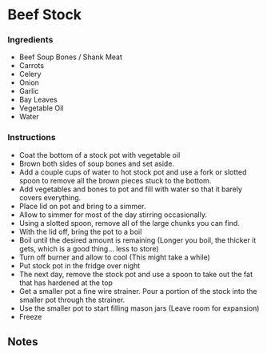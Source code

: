 # Beef Stock

### Ingredients

 + Beef Soup Bones / Shank Meat
 + Carrots
 + Celery
 + Onion
 + Garlic
 + Bay Leaves
 + Vegetable Oil
 + Water

### Instructions
 
 + Coat the bottom of a stock pot with vegetable oil
 + Brown both sides of soup bones and set aside.
 + Add a couple cups of water to hot stock pot and use a fork or slotted spoon to remove all the brown pieces stuck to the bottom.
 + Add vegetables and bones to pot and fill with water so that it barely covers everything.
 + Place lid on pot and bring to a simmer.
 + Allow to simmer for most of the day stirring occasionally.
 + Using a slotted spoon, remove all of the large chunks you can find.
 + With the lid off, bring the pot to a boil
 + Boil until the desired amount is remaining (Longer you boil, the thicker it gets, which is a good thing... less to store)
 + Turn off burner and allow to cool (This might take a while)
 + Put stock pot in the fridge over night
 + The next day, remove the stock pot and use a spoon to take out the fat that has hardened at the top
 + Get a smaller pot a fine wire strainer.  Pour a portion of the stock into the smaller pot through the strainer.
 + Use the smaller pot to start filling mason jars (Leave room for expansion)
 + Freeze
 
## Notes